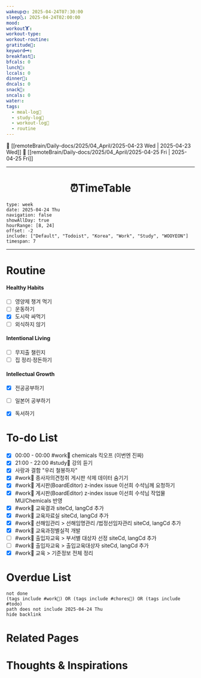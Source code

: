 ```yaml
---
wakeup🌞: 2025-04-24T07:30:00
sleep🌜: 2025-04-24T02:00:00
mood: 
workout🏋️: 
workout-type: 
workout-routine: 
gratitude🙏: 
keyword🗝️: 
breakfast🍳: 
bfcals: 0
lunch🍚: 
lccals: 0
dinner🥗: 
dncals: 0
snack🍬: 
sncals: 0
water💧: 
tags:
  - meal-log📝
  - study-log📓
  - workout-log💪
  - routine
---
```


🔺 [[remoteBrain/Daily-docs/2025/04_April/2025-04-23 Wed | 2025-04-23 Wed]]
🔻 [[remoteBrain/Daily-docs/2025/04_April/2025-04-25 Fri | 2025-04-25 Fri]]
___
<h1> <center>⏰TimeTable </center> </h1>

```gEvent
type: week
date: 2025-04-24 Thu
navigation: false
showAllDay: true
hourRange: [8, 24]
offset: -2
include: ["Default", "Todoist", "Korea", "Work", "Study", "WOOYEON"]
timespan: 7
```

--- 


# Routine 

####  Healthy Habits
- [ ] 영양제 챙겨 먹기
- [ ] 운동하기
- [x] 도시락 싸먹기
- [ ] 외식하지 않기 

####  Intentional Living 
- [ ] 무지출 챌린지 
- [ ] 집 정리·정돈하기

#### Intellectual Growth
- [x] 전공공부하기
- [ ] 일본어 공부하기
- [x] 독서하기



# To-do List

- [x] 00:00 - 00:00 #work💼 chemicals 킥오프 (이번엔 진짜)
- [x] 21:00 - 22:00 #study📓 강의 듣기
- [x] 사랑과 결함 "우리 철봉하자"
- [x] #work💼 종사자의견청취 게시판 삭제 데이터 숨기기
- [x] #work💼 게시판(BoardEditor) z-index issue 이선희 수석님께 요청하기
- [x] #work💼 게시판(BoardEditor) z-index issue 이선희 수석님 작업물 MU/Chemicals 반영
- [x] #work💼 교육결과 siteCd, langCd 추가
- [x] #work💼 교육자료실 siteCd, langCd 추가
- [x] #work💼 선해임관리 > 선해임명관리 /법정선임자관리 siteCd, langCd 추가
- [x] #work💼 교육과정별실적 개발
- [ ] #work💼 출입자교육 > 부서별 대상자 선정 siteCd, langCd 추가
- [ ] #work💼 출입자교육 > 출입교육대상자 siteCd, langCd 추가 
- [x] #work💼 교육 > 기준정보 전체 정리

# Overdue List
```tasks
not done
(tags include #work💼) OR (tags include #chores🧺) OR (tags include #todo)
path does not include 2025-04-24 Thu
hide backlink
```

# Related Pages



# Thoughts & Inspirations

